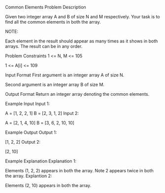 Common Elements
Problem Description

Given two integer array A and B of size N and M respectively. Your task is to find all the common elements in both the array.

NOTE:

Each element in the result should appear as many times as it shows in both arrays.
The result can be in any order.


Problem Constraints
1 <= N, M <= 105

1 <= A[i] <= 109



Input Format
First argument is an integer array A of size N.

Second argument is an integer array B of size M.



Output Format
Return an integer array denoting the common elements.



Example Input
Input 1:

 A = [1, 2, 2, 1]
 B = [2, 3, 1, 2]
Input 2:

 A = [2, 1, 4, 10]
 B = [3, 6, 2, 10, 10]


Example Output
Output 1:

 [1, 2, 2]
Output 2:

 [2, 10]


Example Explanation
Explanation 1:

 Elements (1, 2, 2) appears in both the array. Note 2 appears twice in both the array.
Explantion 2:

 Elements (2, 10) appears in both the array.